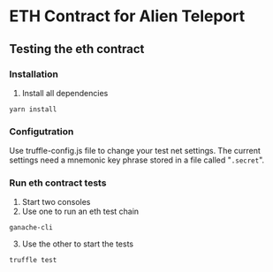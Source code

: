 # ETH Contract for Alien Teleport

## Testing the eth contract

### Installation
1. Install all dependencies
```
yarn install
```

### Configutration
Use truffle-config.js file to change your test net settings. The current settings need a mnemonic key phrase stored in a file called "`.secret`".

### Run eth contract tests
1. Start two consoles
2. Use one to run an eth test chain
```
ganache-cli
```
3. Use the other to start the tests
```
truffle test
```